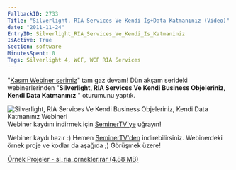 ```yaml
---
FallbackID: 2733
Title: "Silverlight, RIA Services Ve Kendi İş+Data Katmanınız (Video)"
date: "2011-11-24"
EntryID: Silverlight_RIA_Services_Ve_Kendi_Is_Katmaniniz
IsActive: True
Section: software
MinutesSpent: 0
Tags: Silverlight 4, WCF, WCF RIA Services
---
```

"[Kasım Webiner
serimiz](http://daron.yondem.com/tr/post/Kasim_Ayi_Webinerleri_SL_WP7_Win8_IE10_Azure)"
tam gaz devam! Dün akşam serideki webinerlerinden "**Silverlight, RIA
Services Ve Kendi Business Objeleriniz, Kendi Data Katmanınız** "
oturumunu yaptık.

![Silverlight, RIA Services Ve Kendi Business Objeleriniz, Kendi Data
Katmanınız
Webineri](media/Silverlight_RIA_Services_Ve_Kendi_Is_Katmaniniz/sl_ria.jpg)\
Webiner kaydını indirmek için
[SeminerTV'ye](http://daron.yondem.com/tr/seminertv/) uğrayın!

Webiner kaydı hazır :) Hemen
[SeminerTV'den](http://daron.yondem.com/tr/seminertv/) indirebilirsiniz.
Webinerdeki örnek proje ve kodlar da aşağıda ;) Görüşmek üzere!

[Örnek Projeler - sl\_ria\_ornekler.rar (4.88
MB)](media/Silverlight_RIA_Services_Ve_Kendi_Is_Katmaniniz/sl_ria_ornekler.rar)


